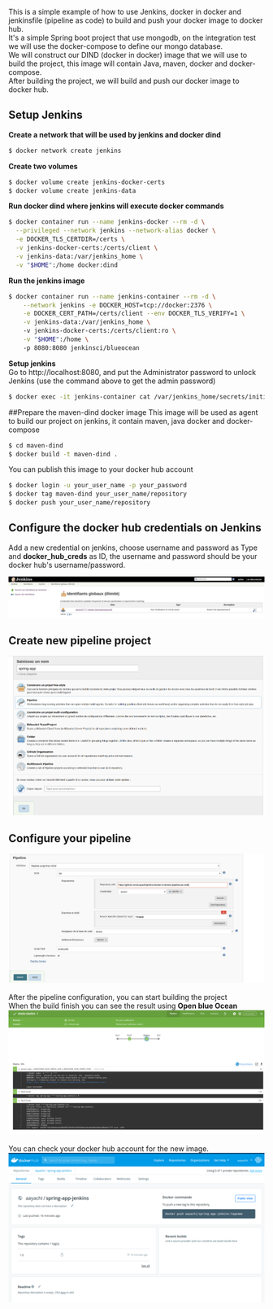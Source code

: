 This is a simple example of how to use Jenkins, docker in docker and jenkinsfile (pipeline as code) to build
and push your docker image to docker hub.<br>
It's a simple Spring boot project that use mongodb, on the integration test we will use the docker-compose 
to define our mongo database.
<br>
We will construct our DIND (docker in docker) image that we will use to build the project, this image will contain
Java, maven, docker and docker-compose.
<br>
After building the project, we will build and push our docker image to docker hub.<br>
## Setup Jenkins
**Create a network that will be used by jenkins and docker dind**
```bash
$ docker network create jenkins
```
**Create two volumes**
```bash
$ docker volume create jenkins-docker-certs
$ docker volume create jenkins-data
```
**Run docker dind where jenkins will execute docker commands**
```bash
$ docker container run --name jenkins-docker --rm -d \
  --privileged --network jenkins --network-alias docker \
  -e DOCKER_TLS_CERTDIR=/certs \
  -v jenkins-docker-certs:/certs/client \
  -v jenkins-data:/var/jenkins_home \
  -v "$HOME":/home docker:dind
```
**Run the jenkins image**
```bash
$ docker container run --name jenkins-container --rm -d \
    --network jenkins -e DOCKER_HOST=tcp://docker:2376 \
    -e DOCKER_CERT_PATH=/certs/client --env DOCKER_TLS_VERIFY=1 \
    -v jenkins-data:/var/jenkins_home \ 
    -v jenkins-docker-certs:/certs/client:ro \
    -v "$HOME":/home \ 
    -p 8080:8080 jenkinsci/blueocean
```

    
**Setup jenkins** <br>
Go to http://localhost:8080, and put the Administrator password to unlock Jenkins (use the command above to get the admin password)
```bash
$ docker exec -it jenkins-container cat /var/jenkins_home/secrets/initialAdminPassword
```

##Prepare the maven-dind docker image
This image will be used as agent to build our project on jenkins, it contain maven, java docker and docker-compose
```bash
$ cd maven-dind
$ docker build -t maven-dind .
```
You can publish this image to your docker hub account
```bash
$ docker login -u your_user_name -p your_password
$ docker tag maven-dind your_user_name/repository
$ docker push your_user_name/repository
```
## Configure the docker hub credentials on Jenkins
Add a new credential on jenkins, choose username and password as Type and **docker_hub_creds** as ID, the username and password
should be your docker hub's username/password. 

![Docker hub credentials](images/credentials.png)

## Create new pipeline project
![Create pipeline project](images/new-item.png)
## Configure your pipeline
![configure the pipeline](images/pipeline.png)
<br><br>
After the pipeline configuration, you can start building the project <br>
When the build finish you can see the result using **Open blue Ocean**
![deploy result](images/deploy.png)
<br><br>
You can check your docker hub account for the new image.
<br>
![docker hub](images/dockerhub.png)

